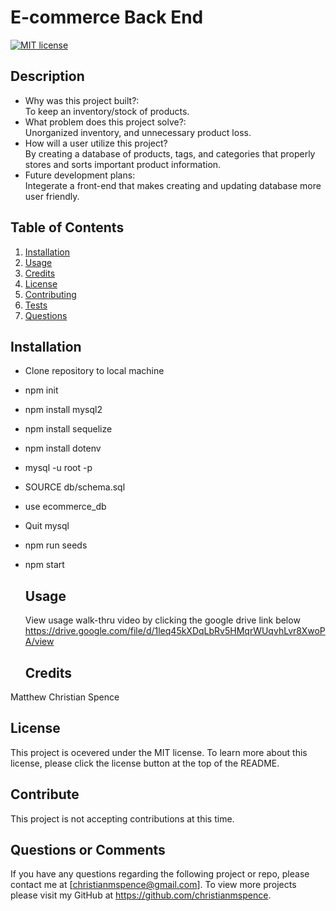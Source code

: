 # E-commerce Back End
  [![MIT license](https://img.shields.io/badge/License-MIT-blue.svg)](https://lbesson.mit-license.org/)

  ## Description
  * Why was this project built?:<br/>
   To keep an inventory/stock of products.
  * What problem does this project solve?:<br/>
   Unorganized inventory, and unnecessary product loss. 
  * How will a user utilize this project?<br/>
   By creating a database of products, tags, and categories that properly stores and sorts important product information. 
  * Future development plans:<br/>
   Integerate a front-end that makes creating and updating database more user friendly. 
  
## Table of Contents
  1. [Installation](#installation)
  2. [Usage](#usage)
  3. [Credits](#credits)
  4. [License](#license)
  5. [Contributing](#contribute)
  6. [Tests](#test)
  7. [Questions](#questions)

  ## Installation
* Clone repository to local machine
* npm init
* npm install mysql2
* npm install sequelize
* npm install dotenv
* mysql -u root -p
* SOURCE db/schema.sql
* use ecommerce_db
* Quit mysql
* npm run seeds
* npm start

  ## Usage
  View usage walk-thru video by clicking the google drive link below
  https://drive.google.com/file/d/1leq45kXDqLbRv5HMqrWUqvhLvr8XwoPA/view

  ## Credits
Matthew Christian Spence

  ## License
  This project is ocevered under the MIT license. To learn more about this license, please click the license button at the top of the README.

  ## Contribute
  This project is not accepting contributions at this time.

  ## Questions or Comments
  If you have any questions regarding the following project or repo, please contact me at [christianmspence@gmail.com]. 
  To view more projects please visit my GitHub at https://github.com/christianmspence.
